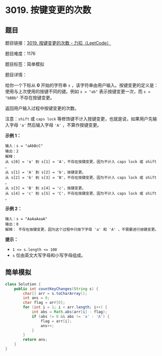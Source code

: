 # 3019. 按键变更的次数

## 题目

题目链接：[3019. 按键变更的次数 - 力扣（LeetCode）](https://leetcode.cn/problems/number-of-changing-keys/description/)

题目难度：1176

题目标签：简单模拟

题目详情：

给你一个下标从 **0** 开始的字符串 `s` ，该字符串由用户输入。按键变更的定义是：使用与上次使用的按键不同的键。例如 `s = "ab"` 表示按键变更一次，而 `s = "bBBb"` 不存在按键变更。

返回用户输入过程中按键变更的次数。

注意：`shift` 或 `caps lock` 等修饰键不计入按键变更，也就是说，如果用户先输入字母 `'a'` 然后输入字母 `'A'` ，不算作按键变更。

**示例 1：**

```
输入：s = "aAbBcC"
输出：2
解释： 
从 s[0] = 'a' 到 s[1] = 'A'，不存在按键变更，因为不计入 caps lock 或 shift 。
从 s[1] = 'A' 到 s[2] = 'b'，按键变更。
从 s[2] = 'b' 到 s[3] = 'B'，不存在按键变更，因为不计入 caps lock 或 shift 。
从 s[3] = 'B' 到 s[4] = 'c'，按键变更。
从 s[4] = 'c' 到 s[5] = 'C'，不存在按键变更，因为不计入 caps lock 或 shift 。
```

**示例 2：**

```
输入：s = "AaAaAaaA"
输出：0
解释： 不存在按键变更，因为这个过程中只按下字母 'a' 和 'A' ，不需要进行按键变更。
```

**提示：**

- `1 <= s.length <= 100`
- `s` 仅由英文大写字母和小写字母组成。



## 简单模拟

``` java
class Solution {
    public int countKeyChanges(String s) {
        char[] arr = s.toCharArray();
        int ans = 0;
        char flag = arr[0];
        for (int i = 1; i < arr.length; i++) {
            int abs = Math.abs(arr[i] - flag);
            if (abs != 0 && abs != 'a' - 'A') {
                flag = arr[i];
                ans++;
            }
        }
        return ans;
    }
}
```

